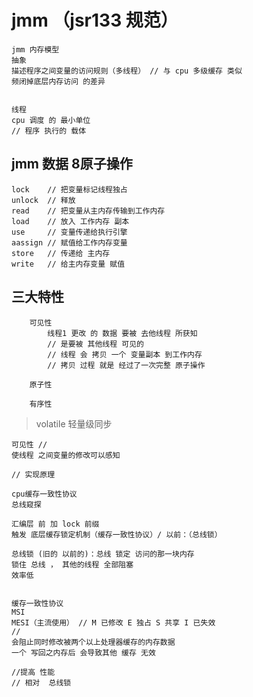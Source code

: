 

# jmm （jsr133 规范）

    jmm 内存模型 
    抽象
    描述程序之间变量的访问规则（多线程） // 与 cpu 多级缓存 类似
    频闭掉底层内存访问 的差异
    
    
    线程
    cpu 调度 的 最小单位
    // 程序 执行的 载体
    
## jmm 数据 8原子操作

    lock    // 把变量标记线程独占
    unlock  // 释放
    read    // 把变量从主内存传输到工作内存
    load    // 放入 工作内存 副本
    use     // 变量传递给执行引擎 
    aassign // 赋值给工作内存变量
    store   // 传递给 主内存
    write   // 给主内存变量 赋值
    
## 三大特性
        
        可见性
            线程1 更改 的 数据 要被 去他线程 所获知
            // 是要被 其他线程 可见的
            // 线程 会 拷贝 一个 变量副本 到工作内存
            // 拷贝 过程 就是 经过了一次完整 原子操作
            
        原子性            
            
        有序性        
    
    
> volatile 轻量级同步

    可见性 //
    使线程 之间变量的修改可以感知
    
    // 实现原理
    
    cpu缓存一致性协议
    总线窥探
    
    汇编层 前 加 lock 前缀
    触发 底层缓存锁定机制（缓存一致性协议）/ 以前：（总线锁）
    
    总线锁 (旧的 以前的)：总线 锁定 访问的那一块内存
    锁住 总线 ， 其他的线程 全部阻塞
    效率低  
    
    
    缓存一致性协议
    MSI
    MESI（主流使用） // M 已修改 E 独占 S 共享 I 已失效
    //
    会阻止同时修改被两个以上处理器缓存的内存数据
    一个 写回之内存后 会导致其他 缓存 无效
    
    //提高 性能 
    // 相对  总线锁
    
    


        
    
    
    
    
    
    
    
    